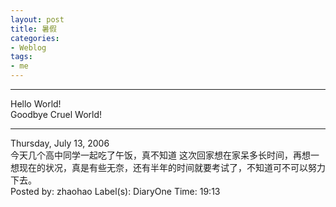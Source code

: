 ```yaml
---
layout: post
title: 暑假
categories:
- Weblog
tags:
- me
---
```

**********
Hello World!    
Goodbye Cruel World!
**********
Thursday, July 13, 2006    
今天几个高中同学一起吃了午饭，真不知道 这次回家想在家呆多长时间，再想一想现在的状况，真是有些无奈，还有半年的时间就要考试了，不知道可不可以努力下去。    
Posted by: zhaohao Label(s): DiaryOne Time: 19:13 